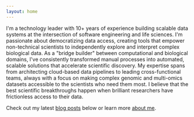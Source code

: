 ```yaml
---
layout: home
---
```


I'm a technology leader with 10+ years of experience building scalable data systems at the intersection of software engineering and life sciences. I'm passionate about democratizing data access, creating tools that empower non-technical scientists to independently explore and interpret complex biological data. As a "bridge builder" between computational and biological domains, I've consistently transformed manual processes into automated, scalable solutions that accelerate scientific discovery. My expertise spans from architecting cloud-based data pipelines to leading cross-functional teams, always with a focus on making complex genomic and multi-omics datasets accessible to the scientists who need them most. I believe that the best scientific breakthroughs happen when brilliant researchers have frictionless access to their data.

Check out my latest [blog posts](#) below or learn more [about me](about).
